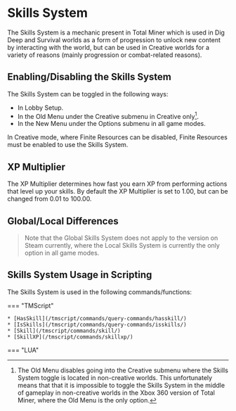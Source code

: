 # Skills System

The Skills System is a mechanic present in Total Miner which is used in Dig Deep and Survival worlds as a form of progression to unlock new content by interacting with the world, but can be used in Creative worlds for a variety of reasons (mainly progression or combat-related reasons).

## Enabling/Disabling the Skills System

The Skills System can be toggled in the following ways:

* In Lobby Setup.
* In the Old Menu under the Creative submenu in Creative only[^1].
* In the New Menu under the Options submenu in all game modes.

In Creative mode, where Finite Resources can be disabled, Finite Resources must be enabled to use the Skills System.

## XP Multiplier

The XP Multiplier determines how fast you earn XP from performing actions that level up your skills. By default the XP Multiplier is set to 1.00, but can be changed from 0.01 to 100.00.

## Global/Local Differences

> Note that the Global Skills System does not apply to the version on Steam currently, where the Local Skills System is currently the only option in all game modes.

## Skills System Usage in Scripting

The Skills System is used in the following commands/functions:

=== "TMScript"

    * [HasSkill](/tmscript/commands/query-commands/hasskill/)
    * [IsSkills](/tmscript/commands/query-commands/isskills/)
    * [Skill](/tmscript/commands/skill/)
    * [SkillXP](/tmscript/commands/skillxp/)

=== "LUA"

[^1]: The Old Menu disables going into the Creative submenu where the Skills System toggle is located in non-creative worlds. This unfortunately means that that it is impossible to toggle the Skills System in the middle of gameplay in non-creative worlds in the Xbox 360 version of Total Miner, where the Old Menu is the only option.
